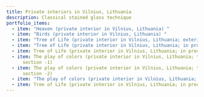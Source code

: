 ```yaml
---
title: Private interiors in Vilnius, Lithuania
description: Classical stained glass technique
portfolio_items:
  - item: "Heaven (private interior in Vilnius, Lithuania) "
  - item: "Birds (private interior in Vilnius, Lithuania) "
  - item: "Tree of Life (private interior in Vilnius, Lithuania; exterior) "
  - item: "Tree of Life (private interior in Vilnius, Lithuania; in process-1) "
  - item: Tree of Life (private interior in Vilnius, Lithuania; in process- 2)
  - item: The play of colors (private interior in Vilnius, Lithuania; the door;
      section -1)
  - item: The play of colors (private interior in Vilnius, Lithuania; the door;
      section -2)
  - item: "The play of colors (private interior in Vilnius, Lithuania; the door) "
  - item: Tree of Life (private interior in Vilnius, Lithuania; in process-3)
---
```

